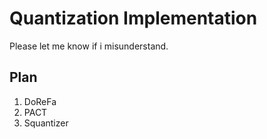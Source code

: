 # Quantization Implementation
Please let me know if i misunderstand.

## Plan
1. DoReFa
2. PACT
3. Squantizer
